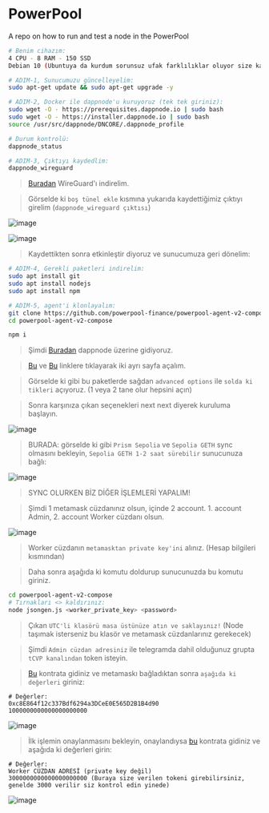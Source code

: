 # PowerPool
A repo on how to run and test a node in the PowerPool

```sh
# Benim cihazım:
4 CPU - 8 RAM - 150 SSD
Debian 10 (Ubuntuya da kurdum sorunsuz ufak farklılıklar oluyor size kalmış)
```

```sh
# ADIM-1, Sunucumuzu güncelleyelim:
sudo apt-get update && sudo apt-get upgrade -y
```

```sh
# ADIM-2, Docker ile dappnode'u kuruyoruz (tek tek giriniz):
sudo wget -O - https://prerequisites.dappnode.io | sudo bash
sudo wget -O - https://installer.dappnode.io | sudo bash
source /usr/src/dappnode/DNCORE/.dappnode_profile

# Durum kontrolü:
dappnode_status
```

```sh
# ADIM-3, Çıktıyı kaydedlim:
dappnode_wireguard
```

> [Buradan](https://www.wireguard.com/install/) WireGuard'ı indirelim.

> Görselde ki `boş tünel ekle` kısmına yukarıda kaydettiğimiz çıktıyı girelim (`dappnode_wireguard çıktısı`)

![image](https://github.com/ruesandora/PowerPool/assets/101149671/23e38061-fd30-4e7a-8cce-ca6eeb5cde39)

![image](https://github.com/ruesandora/PowerPool/assets/101149671/4c91073f-a34a-46d5-9261-51a28a406abf)

> Kaydettikten sonra etkinleştir diyoruz ve sunucumuza geri dönelim:

```sh
# ADIM-4, Gerekli paketleri indirelim:
sudo apt install git
sudo apt install nodejs
sudo apt install npm
```

```sh
# ADIM-5, agent'i klonlayalım:
git clone https://github.com/powerpool-finance/powerpool-agent-v2-compose
cd powerpool-agent-v2-compose

npm i
```

> Şimdi [Buradan](http://my.dappnode/#/) dappnode üzerine gidiyoruz.

> [Bu](http://my.dappnode/#/installer/%2Fipfs%2FQmT2vSKsKVTs7oFxYnnzb8cpWiKnMDvPLy1qnaLWfEfVkD) ve [Bu](http://my.dappnode/#/installer/%2Fipfs%2FQmNy6zTZM9LfHomWJpNYFWX6kJqz9Jgm5eragJagMwc4jk) linklere tıklayarak iki ayrı sayfa açalım.

> Görselde ki gibi bu paketlerde sağdan `advanced options` ile `solda ki tikleri` açıyoruz. (1 veya 2 tane olur hepsini açın)

> Sonra karşınıza çıkan seçenekleri next next diyerek kuruluma başlayın.

![image](https://github.com/ruesandora/PowerPool/assets/101149671/ca513c20-a7ef-4cbf-80ca-44a782374582)


> BURADA: görselde ki gibi `Prism Sepolia` ve `Sepolia GETH` sync olmasını bekleyin, `Sepolia GETH 1-2 saat sürebilir` sunucunuza bağlı:

![image](https://github.com/ruesandora/PowerPool/assets/101149671/58c04f85-b8fd-41fc-8086-e4c9316e7b87)

> SYNC OLURKEN BİZ DİĞER İŞLEMLERİ YAPALIM!

> Şimdi 1 metamask cüzdanınız olsun, içinde 2 account. 1. account Admin, 2. account Worker cüzdanı olsun.

![image](https://github.com/ruesandora/PowerPool/assets/101149671/d93ed926-9ba0-44ac-b57b-ca184b5a3415)

> Worker cüzdanın `metamasktan private key'ini` alınız. (Hesap bilgileri kısmından)

> Daha sonra aşağıda ki komutu doldurup sunucunuzda bu komutu giriniz.

```sh
cd powerpool-agent-v2-compose
# Tırnakları <> kaldırınız:
node jsongen.js <worker_private_key> <password>
```

> Çıkan `UTC'li klasörü masa üstünüze atın ve saklayınız!` (Node taşımak isterseniz bu klasör ve metamask cüzdanlarınız gerekecek)

> Şimdi `Admin cüzdan adresiniz` ile telegramda dahil olduğunuz grupta `tCVP kanalından` token isteyin.

> [Bu](https://sepolia.etherscan.io/address/0xD5134EcD90EB63276aF2Fca897cC04D845AfD74f#writeContract#F1) kontrata gidiniz ve metamaskı bağladıktan sonra `aşağıda ki değerleri` giriniz:

```
# Değerler:
0xc8E864f12c337Bdf6294a3DCeE0E565D2B1B4d90
1000000000000000000000
```

![image](https://github.com/ruesandora/PowerPool/assets/101149671/a9c1a8b6-2ee6-48e0-8ecb-4751570c12b3)

> İlk işlemin onaylanmasını bekleyin, onaylandıysa [bu](https://sepolia.etherscan.io/address/0xc8E864f12c337Bdf6294a3DCeE0E565D2B1B4d90#writeContract#F17) kontrata gidiniz ve aşağıda ki değerleri girin:

```
# Değerler:
Worker CÜZDAN ADRESİ (private key değil)
3000000000000000000000 (Buraya size verilen tokeni girebilirsiniz, genelde 3000 verilir siz kontrol edin yinede)
```

![image](https://github.com/ruesandora/PowerPool/assets/101149671/4615ba81-a938-44da-bb35-87ded38b07bd)

> 















